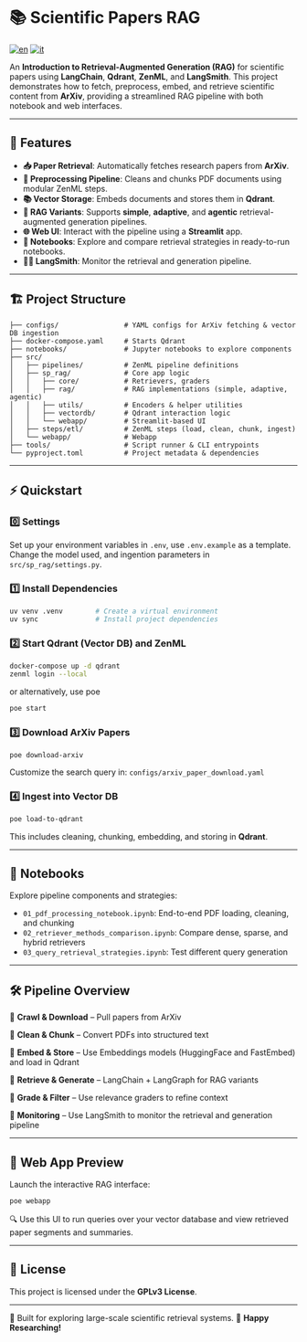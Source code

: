# 📚 Scientific Papers RAG

[![en](https://img.shields.io/badge/lang-en-red.svg)](./README.md)
[![it](https://img.shields.io/badge/lang-it-blue.svg)](./README.it.md)

An **Introduction to Retrieval-Augmented Generation (RAG)** for scientific papers using **LangChain**, **Qdrant**, **ZenML**, and **LangSmith**. This project demonstrates how to fetch, preprocess, embed, and retrieve scientific content from **ArXiv**, providing a streamlined RAG pipeline with both notebook and web interfaces.

---

## 🚀 Features

-   **📥 Paper Retrieval**: Automatically fetches research papers from **ArXiv**.
-   **🧹 Preprocessing Pipeline**: Cleans and chunks PDF documents using modular ZenML steps.
-   **📚 Vector Storage**: Embeds documents and stores them in **Qdrant**.
-   **🧠 RAG Variants**: Supports **simple**, **adaptive**, and **agentic** retrieval-augmented generation pipelines.
-   **🌐 Web UI**: Interact with the pipeline using a **Streamlit** app.
-   **🧪 Notebooks**: Explore and compare retrieval strategies in ready-to-run notebooks.
-   **🧑‍🔬 LangSmith**: Monitor the retrieval and generation pipeline.

---

## 🏗️ Project Structure

```
├── configs/                # YAML configs for ArXiv fetching & vector DB ingestion
├── docker-compose.yaml     # Starts Qdrant
├── notebooks/              # Jupyter notebooks to explore components
├── src/
│   ├── pipelines/          # ZenML pipeline definitions
│   ├── sp_rag/             # Core app logic
│   │   ├── core/           # Retrievers, graders
│   │   ├── rag/            # RAG implementations (simple, adaptive, agentic)
│   │   ├── utils/          # Encoders & helper utilities
│   │   ├── vectordb/       # Qdrant interaction logic
│   │   └── webapp/         # Streamlit-based UI
│   ├── steps/etl/          # ZenML steps (load, clean, chunk, ingest)
│   └── webapp/             # Webapp
├── tools/                  # Script runner & CLI entrypoints
└── pyproject.toml          # Project metadata & dependencies
```

---

## ⚡ Quickstart

### 0️⃣ Settings

Set up your environment variables in `.env`, use `.env.example` as a template.
Change the model used, and ingention parameters in `src/sp_rag/settings.py`.

### 1️⃣ Install Dependencies

```bash
uv venv .venv        # Create a virtual environment
uv sync              # Install project dependencies
```

### 2️⃣ Start Qdrant (Vector DB) and ZenML

```bash
docker-compose up -d qdrant
zenml login --local
```
or alternatively, use poe
```bash
poe start
```

### 3️⃣ Download ArXiv Papers

```bash
poe download-arxiv
```

Customize the search query in: `configs/arxiv_paper_download.yaml`

### 4️⃣ Ingest into Vector DB

```bash
poe load-to-qdrant
```

This includes cleaning, chunking, embedding, and storing in **Qdrant**.

---

## 🧪 Notebooks

Explore pipeline components and strategies:

-   `01_pdf_processing_notebook.ipynb`: End-to-end PDF loading, cleaning, and chunking
-   `02_retriever_methods_comparison.ipynb`: Compare dense, sparse, and hybrid retrievers
-   `03_query_retrieval_strategies.ipynb`: Test different query generation

---

## 🛠️ Pipeline Overview

🔹 **Crawl & Download** – Pull papers from ArXiv

🔹 **Clean & Chunk** – Convert PDFs into structured text

🔹 **Embed & Store** – Use Embeddings models (HuggingFace and FastEmbed) and load in Qdrant

🔹 **Retrieve & Generate** – LangChain + LangGraph for RAG variants

🔹 **Grade & Filter** – Use relevance graders to refine context

🔹 **Monitoring** – Use LangSmith to monitor the retrieval and generation pipeline

---

## 🎨 Web App Preview

Launch the interactive RAG interface:

```bash
poe webapp
```

🔍 Use this UI to run queries over your vector database and view retrieved paper segments and summaries.

---

## 📜 License

This project is licensed under the **GPLv3 License**.

---

🧠 Built for exploring large-scale scientific retrieval systems.
🚀 **Happy Researching!**
